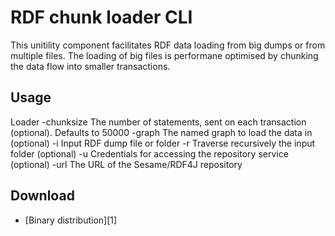 RDF chunk loader CLI
=============================

This unitility component facilitates RDF data loading from big dumps or from multiple files. The loading of big files is performane optimised by chunking the data flow into smaller transactions.


## Usage

Loader <options>
 -chunksize <arg>   The number of statements, sent on each transaction
                    (optional). Defaults to 50000
 -graph <arg>       The named graph to load the data in (optional)
 -i <arg>           Input RDF dump file or folder
 -r                 Traverse recursively the input folder (optional)
 -u <arg>           Credentials for accessing the repository service
                    (optional)
 -url <arg>         The URL of the Sesame/RDF4J repository

## Download
- [Binary distribution][1]
